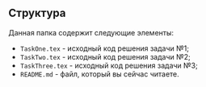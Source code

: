 ## Структура

Данная папка содержит следующие элементы:

* `TaskOne.tex` - исходный код решения задачи №1;
* `TaskTwo.tex` - исходный код решения задачи №2;
* `TaskThree.tex` - исходный код решения задачи №3;
* `README.md` - файл, который вы сейчас читаете.